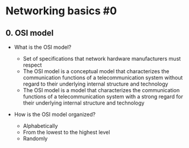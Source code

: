 # Networking basics #0

## 0. OSI model
- What is the OSI model?
	- Set of specifications that network hardware manufacturers must respect
	- The OSI model is a conceptual model that characterizes the communication functions of a telecommunication system without regard to their underlying internal structure and technology
	- The OSI model is a model that characterizes the communication functions of a telecommunication system with a strong regard for their underlying internal structure and technology

- How is the OSI model organized?
	- Alphabetically
	- From the lowest to the highest level
	- Randomly